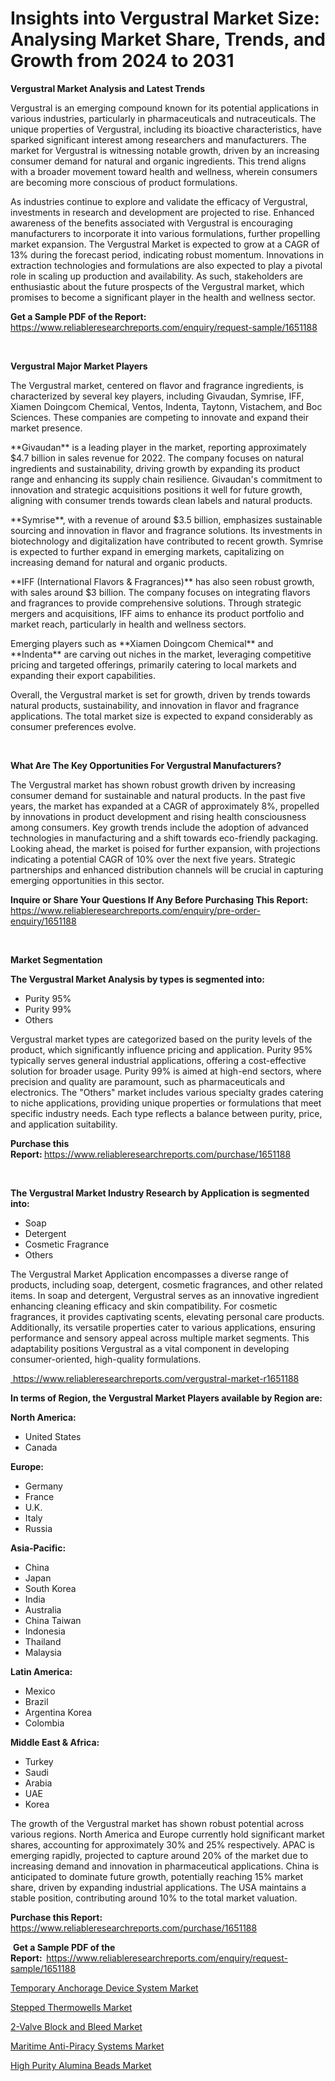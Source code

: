 <p><h1>Insights into Vergustral Market Size: Analysing Market Share, Trends, and Growth from 2024 to 2031</h1></p><p><strong>Vergustral Market Analysis and Latest Trends</strong></p>
<p><p>Vergustral is an emerging compound known for its potential applications in various industries, particularly in pharmaceuticals and nutraceuticals. The unique properties of Vergustral, including its bioactive characteristics, have sparked significant interest among researchers and manufacturers. The market for Vergustral is witnessing notable growth, driven by an increasing consumer demand for natural and organic ingredients. This trend aligns with a broader movement toward health and wellness, wherein consumers are becoming more conscious of product formulations.</p><p>As industries continue to explore and validate the efficacy of Vergustral, investments in research and development are projected to rise. Enhanced awareness of the benefits associated with Vergustral is encouraging manufacturers to incorporate it into various formulations, further propelling market expansion. The Vergustral Market is expected to grow at a CAGR of 13% during the forecast period, indicating robust momentum. Innovations in extraction technologies and formulations are also expected to play a pivotal role in scaling up production and availability. As such, stakeholders are enthusiastic about the future prospects of the Vergustral market, which promises to become a significant player in the health and wellness sector.</p></p>
<p><strong>Get a Sample PDF of the Report:&nbsp;</strong> <a href="https://www.reliableresearchreports.com/enquiry/request-sample/1651188?utm_campaign=9&utm_medium=2&utm_source=Github&utm_content=ia&utm_term=08122024&utm_id=vergustral">https://www.reliableresearchreports.com/enquiry/request-sample/1651188</a></p>
<p>&nbsp;</p>
<p><strong>Vergustral Major Market Players</strong></p>
<p><p>The Vergustral market, centered on flavor and fragrance ingredients, is characterized by several key players, including Givaudan, Symrise, IFF, Xiamen Doingcom Chemical, Ventos, Indenta, Taytonn, Vistachem, and Boc Sciences. These companies are competing to innovate and expand their market presence.</p><p>**Givaudan** is a leading player in the market, reporting approximately $4.7 billion in sales revenue for 2022. The company focuses on natural ingredients and sustainability, driving growth by expanding its product range and enhancing its supply chain resilience. Givaudan's commitment to innovation and strategic acquisitions positions it well for future growth, aligning with consumer trends towards clean labels and natural products.</p><p>**Symrise**, with a revenue of around $3.5 billion, emphasizes sustainable sourcing and innovation in flavor and fragrance solutions. Its investments in biotechnology and digitalization have contributed to recent growth. Symrise is expected to further expand in emerging markets, capitalizing on increasing demand for natural and organic products.</p><p>**IFF (International Flavors & Fragrances)** has also seen robust growth, with sales around $3 billion. The company focuses on integrating flavors and fragrances to provide comprehensive solutions. Through strategic mergers and acquisitions, IFF aims to enhance its product portfolio and market reach, particularly in health and wellness sectors.</p><p>Emerging players such as **Xiamen Doingcom Chemical** and **Indenta** are carving out niches in the market, leveraging competitive pricing and targeted offerings, primarily catering to local markets and expanding their export capabilities.</p><p>Overall, the Vergustral market is set for growth, driven by trends towards natural products, sustainability, and innovation in flavor and fragrance applications. The total market size is expected to expand considerably as consumer preferences evolve.</p></p>
<p>&nbsp;</p>
<p><strong>What Are The Key Opportunities For Vergustral Manufacturers?</strong></p>
<p><p>The Vergustral market has shown robust growth driven by increasing consumer demand for sustainable and natural products. In the past five years, the market has expanded at a CAGR of approximately 8%, propelled by innovations in product development and rising health consciousness among consumers. Key growth trends include the adoption of advanced technologies in manufacturing and a shift towards eco-friendly packaging. Looking ahead, the market is poised for further expansion, with projections indicating a potential CAGR of 10% over the next five years. Strategic partnerships and enhanced distribution channels will be crucial in capturing emerging opportunities in this sector.</p></p>
<p><strong>Inquire or Share Your Questions If Any Before Purchasing This Report:</strong> <a href="https://www.reliableresearchreports.com/enquiry/pre-order-enquiry/1651188?utm_campaign=9&utm_medium=2&utm_source=Github&utm_content=ia&utm_term=08122024&utm_id=vergustral">https://www.reliableresearchreports.com/enquiry/pre-order-enquiry/1651188</a></p>
<p>&nbsp;</p>
<p><strong>Market Segmentation</strong></p>
<p><strong>The Vergustral Market Analysis by types is segmented into:</strong></p>
<p><ul><li>Purity 95%</li><li>Purity 99%</li><li>Others</li></ul></p>
<p><p>Vergustral market types are categorized based on the purity levels of the product, which significantly influence pricing and application. Purity 95% typically serves general industrial applications, offering a cost-effective solution for broader usage. Purity 99% is aimed at high-end sectors, where precision and quality are paramount, such as pharmaceuticals and electronics. The "Others" market includes various specialty grades catering to niche applications, providing unique properties or formulations that meet specific industry needs. Each type reflects a balance between purity, price, and application suitability.</p></p>
<p><strong>Purchase this Report:&nbsp;</strong><a href="https://www.reliableresearchreports.com/purchase/1651188?utm_campaign=9&utm_medium=2&utm_source=Github&utm_content=ia&utm_term=08122024&utm_id=vergustral">https://www.reliableresearchreports.com/purchase/1651188</a></p>
<p>&nbsp;</p>
<p><strong>The Vergustral Market Industry Research by Application is segmented into:</strong></p>
<p><ul><li>Soap</li><li>Detergent</li><li>Cosmetic Fragrance</li><li>Others</li></ul></p>
<p><p>The Vergustral Market Application encompasses a diverse range of products, including soap, detergent, cosmetic fragrances, and other related items. In soap and detergent, Vergustral serves as an innovative ingredient enhancing cleaning efficacy and skin compatibility. For cosmetic fragrances, it provides captivating scents, elevating personal care products. Additionally, its versatile properties cater to various applications, ensuring performance and sensory appeal across multiple market segments. This adaptability positions Vergustral as a vital component in developing consumer-oriented, high-quality formulations.</p></p>
<p><a href="https://www.reliableresearchreports.com/vergustral-market-r1651188?utm_campaign=9&utm_medium=2&utm_source=Github&utm_content=ia&utm_term=08122024&utm_id=vergustral">&nbsp;https://www.reliableresearchreports.com/vergustral-market-r1651188</a></p>
<p><strong>In terms of Region, the Vergustral Market Players available by Region are:</strong></p>
<p>
    <p> <strong> North America: </strong>
        <ul>
            <li>United States</li>
            <li>Canada</li>
        </ul>
        </p> 
    <p> <strong> Europe: </strong>
        <ul>
            <li>Germany</li>
            <li>France</li>
            <li>U.K.</li>
            <li>Italy</li>
            <li>Russia</li>
        </ul>
        </p> 
    <p> <strong> Asia-Pacific: </strong>
        <ul>
            <li>China</li>
            <li>Japan</li>
            <li>South Korea</li>
            <li>India</li>
            <li>Australia</li>
            <li>China Taiwan</li>
            <li>Indonesia</li>
            <li>Thailand</li>
            <li>Malaysia</li>
        </ul>
        </p> 
    <p> <strong> Latin America: </strong>
        <ul>
            <li>Mexico</li>
            <li>Brazil</li>
            <li>Argentina Korea</li>
            <li>Colombia</li>
        </ul>
        </p> 
    <p> <strong> Middle East & Africa: </strong>
        <ul>
            <li>Turkey</li>
            <li>Saudi</li>
            <li>Arabia</li>
            <li>UAE</li>
            <li>Korea</li>
        </ul>
    </p>
    </p>
<p><p>The growth of the Vergustral market has shown robust potential across various regions. North America and Europe currently hold significant market shares, accounting for approximately 30% and 25% respectively. APAC is emerging rapidly, projected to capture around 20% of the market due to increasing demand and innovation in pharmaceutical applications. China is anticipated to dominate future growth, potentially reaching 15% market share, driven by expanding industrial applications. The USA maintains a stable position, contributing around 10% to the total market valuation.</p></p>
<p><strong>Purchase this Report: </strong><a href="https://www.reliableresearchreports.com/purchase/1651188?utm_campaign=9&utm_medium=2&utm_source=Github&utm_content=ia&utm_term=08122024&utm_id=vergustral">https://www.reliableresearchreports.com/purchase/1651188</a></p>
<p>&nbsp;<strong>Get a Sample PDF of the Report:&nbsp;&nbsp;</strong><a href="https://www.reliableresearchreports.com/enquiry/request-sample/1651188?utm_campaign=9&utm_medium=2&utm_source=Github&utm_content=ia&utm_term=08122024&utm_id=vergustral">https://www.reliableresearchreports.com/enquiry/request-sample/1651188</a></p>
<p><strong></strong></p>
<p><p><a href="https://github.com/wileonie19657/Market-Research-Report-List-1/blob/main/temporary-anchorage-device-system-market.md?utm_campaign=9&utm_medium=2&utm_source=Github&utm_content=ia&utm_term=08122024&utm_id=vergustral">Temporary Anchorage Device System Market</a></p><p><a href="https://www.linkedin.com/pulse/revenue-growth-stepped-thermowells-market-94-cagr-from-dsxme?utm_campaign=9&utm_medium=2&utm_source=Github&utm_content=ia&utm_term=08122024&utm_id=vergustral">Stepped Thermowells Market</a></p><p><a href="https://www.linkedin.com/pulse/2-valve-block-bleed-market-report-mines-projected-cagr-119-oe5sf?utm_campaign=9&utm_medium=2&utm_source=Github&utm_content=ia&utm_term=08122024&utm_id=vergustral">2-Valve Block and Bleed Market</a></p><p><a href="https://www.linkedin.com/pulse/examining-future-maritime-anti-piracy-systems-market-ohfle?utm_campaign=9&utm_medium=2&utm_source=Github&utm_content=ia&utm_term=08122024&utm_id=vergustral">Maritime Anti-Piracy Systems Market</a></p><p><a href="https://github.com/AfsanaMia652/Market-Research-Report-List-1/blob/main/high-purity-alumina-beads-market.md?utm_campaign=9&utm_medium=2&utm_source=Github&utm_content=ia&utm_term=08122024&utm_id=vergustral">High Purity Alumina Beads Market</a></p></p>